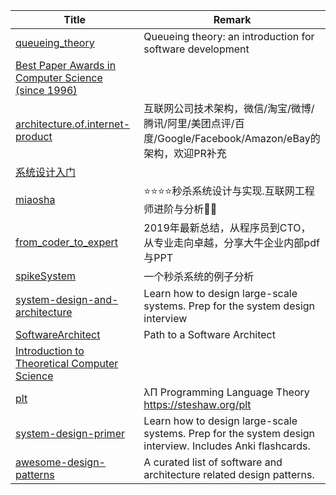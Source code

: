 | Title                             | Remark |
| --------- | ------ |
|[queueing_theory](https://github.com/joelparkerhenderson/queueing_theory)|Queueing theory: an introduction for software development|
|[Best Paper Awards in Computer Science (since 1996)](https://jeffhuang.com/best_paper_awards.html)|
|[architecture.of.internet-product](https://github.com/davideuler/architecture.of.internet-product)|互联网公司技术架构，微信/淘宝/微博/腾讯/阿里/美团点评/百度/Google/Facebook/Amazon/eBay的架构，欢迎PR补充|
|[系统设计入门](https://github.com/kevingo/system-design-primer-zh-tw/blob/master/README-zh-Hans.md)|
|[miaosha](https://github.com/qiurunze123/miaosha)|⭐⭐⭐⭐秒杀系统设计与实现.互联网工程师进阶与分析🙋🐓|
|[from_coder_to_expert](https://github.com/0voice/from_coder_to_expert)|2019年最新总结，从程序员到CTO，从专业走向卓越，分享大牛企业内部pdf与PPT|
|[spikeSystem](https://github.com/GuoZhaoran/spikeSystem)|一个秒杀系统的例子分析|
|[system-design-and-architecture](https://github.com/puncsky/system-design-and-architecture#%E7%B3%BB%E7%BB%9F%E8%AE%BE%E8%AE%A1%E4%B8%8E%E6%9E%84%E6%9E%B6---%E4%B8%AD%E6%96%87%E7%89%88)|Learn how to design large-scale systems. Prep for the system design interview|
|[SoftwareArchitect](https://github.com/justinamiller/SoftwareArchitect)|Path to a Software Architect|
|[Introduction to Theoretical Computer Science](https://introtcs.org/public/index.html)|
|[plt](https://github.com/steshaw/plt)|λΠ Programming Language Theory https://steshaw.org/plt|
|[system-design-primer](https://github.com/donnemartin/system-design-primer)|Learn how to design large-scale systems. Prep for the system design interview. Includes Anki flashcards.|
|[awesome-design-patterns](https://github.com/DovAmir/awesome-design-patterns)|A curated list of software and architecture related design patterns.|




